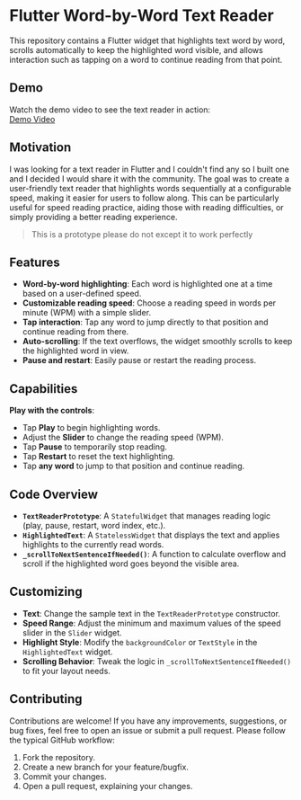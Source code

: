 # Flutter Word-by-Word Text Reader

This repository contains a Flutter widget that highlights text word by word, scrolls automatically to keep the highlighted word visible, and allows interaction such as tapping on a word to continue reading from that point.

## Demo

Watch the demo video to see the text reader in action:  
[Demo Video](demo/text_reader_highlight_demo.mp4)

## Motivation

I was looking for a text reader in Flutter and I couldn't find any so I built one and I decided I would share it with the community. The goal was to create a user-friendly text reader that highlights words sequentially at a configurable speed, making it easier for users to follow along. This can be particularly useful for speed reading practice, aiding those with reading difficulties, or simply providing a better reading experience.

> This is a prototype please do not except it to work perfectly

## Features

- **Word-by-word highlighting**: Each word is highlighted one at a time based on a user-defined speed.
- **Customizable reading speed**: Choose a reading speed in words per minute (WPM) with a simple slider.
- **Tap interaction**: Tap any word to jump directly to that position and continue reading from there.
- **Auto-scrolling**: If the text overflows, the widget smoothly scrolls to keep the highlighted word in view.
- **Pause and restart**: Easily pause or restart the reading process.

## Capabilities

**Play with the controls**:

- Tap **Play** to begin highlighting words.
- Adjust the **Slider** to change the reading speed (WPM).
- Tap **Pause** to temporarily stop reading.
- Tap **Restart** to reset the text highlighting.
- Tap **any word** to jump to that position and continue reading.

## Code Overview

- **`TextReaderPrototype`**: A `StatefulWidget` that manages reading logic (play, pause, restart, word index, etc.).
- **`HighlightedText`**: A `StatelessWidget` that displays the text and applies highlights to the currently read words.
- **`_scrollToNextSentenceIfNeeded()`**: A function to calculate overflow and scroll if the highlighted word goes beyond the visible area.

## Customizing

- **Text**: Change the sample text in the `TextReaderPrototype` constructor.
- **Speed Range**: Adjust the minimum and maximum values of the speed slider in the `Slider` widget.
- **Highlight Style**: Modify the `backgroundColor` or `TextStyle` in the `HighlightedText` widget.
- **Scrolling Behavior**: Tweak the logic in `_scrollToNextSentenceIfNeeded()` to fit your layout needs.

## Contributing

Contributions are welcome! If you have any improvements, suggestions, or bug fixes, feel free to open an issue or submit a pull request. Please follow the typical GitHub workflow:

1. Fork the repository.
2. Create a new branch for your feature/bugfix.
3. Commit your changes.
4. Open a pull request, explaining your changes.
